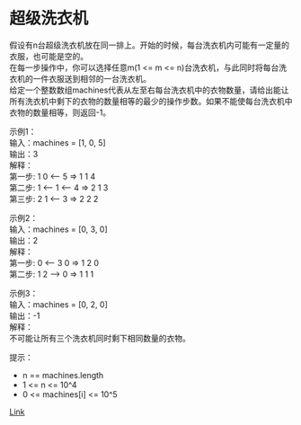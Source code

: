 <h1>超级洗衣机</h1>

假设有n台超级洗衣机放在同一排上。开始的时候，每台洗衣机内可能有一定量的衣服，也可能是空的。</br>
在每一步操作中，你可以选择任意m(1 <= m <= n)台洗衣机，与此同时将每台洗衣机的一件衣服送到相邻的一台洗衣机。</br>
给定一个整数数组machines代表从左至右每台洗衣机中的衣物数量，请给出能让所有洗衣机中剩下的衣物的数量相等的最少的操作步数。如果不能使每台洗衣机中衣物的数量相等，则返回-1。</br>

示例1：</br>
输入：machines = [1, 0, 5]</br>
输出：3</br>
解释：</br>
第一步:    1     0 <-- 5    =>    1     1     4</br>
第二步:    1 <-- 1 <-- 4    =>    2     1     3</br>
第三步:    2     1 <-- 3    =>    2     2     2</br>

示例2：</br>
输入：machines = [0, 3, 0]</br>
输出：2</br>
解释：</br>
第一步:    0 <-- 3     0    =>    1     2     0</br>
第二步:    1     2 --> 0    =>    1     1     1</br>

示例3：</br>
输入：machines = [0, 2, 0]</br>
输出：-1</br>
解释：</br>
不可能让所有三个洗衣机同时剩下相同数量的衣物。</br>

提示：
- n == machines.length
- 1 <= n <= 10^4
- 0 <= machines[i] <= 10^5

[Link](https://leetcode-cn.com/problems/super-washing-machines/)